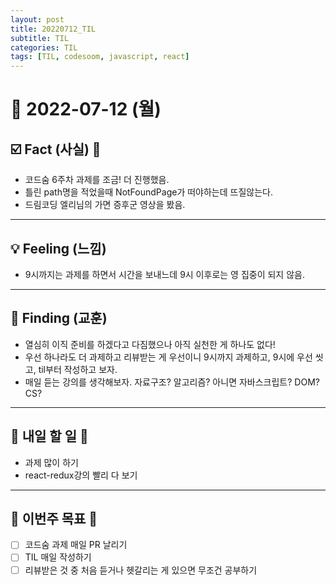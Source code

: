 ```yaml
---
layout: post
title: 20220712_TIL
subtitle: TIL
categories: TIL
tags: [TIL, codesoom, javascript, react]
---
```




# 📆 2022-07-12 (월)



## ☑️ Fact (사실) 📑


- 코드숨 6주차 과제를 조금! 더 진행했음.
- 틀린 path명을 적었을때 NotFoundPage가 떠야하는데 뜨질않는다.
- 드림코딩 엘리님의 가면 증후군 영상을 봤음.


***


## 💡 Feeling (느낌)

- 9시까지는 과제를 하면서 시간을 보내느데 9시 이후로는 영 집중이 되지 않음.


***



## 🎯 Finding (교훈)

- 열심히 이직 준비를 하겠다고 다짐했으나 아직 실천한 게 하나도 없다!
- 우선 하나라도 더 과제하고 리뷰받는 게 우선이니 9시까지 과제하고, 9시에 우선 씻고, til부터 작성하고 보자.
- 매일 듣는 강의를 생각해보자. 자료구조? 알고리즘? 아니면 자바스크립트? DOM? CS? 

***




## 🎯 내일 할 일 🎯

- 과제 많이 하기
- react-redux강의 빨리 다 보기

***



## 🏁 이번주 목표 🏁
- [ ] 코드숨 과제 매일 PR 날리기
- [ ] TIL 매일 작성하기
- [ ] 리뷰받은 것 중 처음 듣거나 헷갈리는 게 있으면 무조건 공부하기
